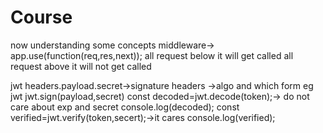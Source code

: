 # Course

now understanding some concepts
middleware-> app.use(function(req,res,next));
all request below it will get called
all request above it will not get called

jwt
headers.payload.secret->signature
headers ->algo and which form eg jwt
jwt.sign(payload,secret)
const decoded=jwt.decode(token);-> do not care about exp and secret
console.log(decoded);
const verified=jwt.verify(token,secert);->it cares
console.log(verified);